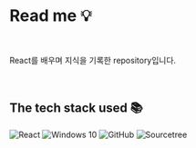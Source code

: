 # Read me 💡

<br>

React를 배우며 지식을 기록한 repository입니다.

<br>

## The tech stack used 📚
![React](https://img.shields.io/badge/React-61DAFB?style=flat&logo=react&logoColor=white)
![Windows 10](https://img.shields.io/badge/windows10-0078D6?style=flat&logo=windows10&logoColor=white)
![GitHub](https://img.shields.io/badge/github-181717?style=flat&logo=github&logoColor=white)
![Sourcetree](https://img.shields.io/badge/sourcetree-0052CC?style=flat&logo=sourcetree&logoColor=white)

<br>
